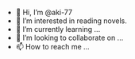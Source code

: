 - 👋 Hi, I’m @aki-77
- 👀 I’m interested in reading novels.
- 🌱 I’m currently learning ...
- 💞️ I’m looking to collaborate on ...
- 📫 How to reach me ...

<!---
aki-77/aki-77 is a ✨ special ✨ repository because its `README.md` (this file) appears on your GitHub profile.
You can click the Preview link to take a look at your changes.
--->
